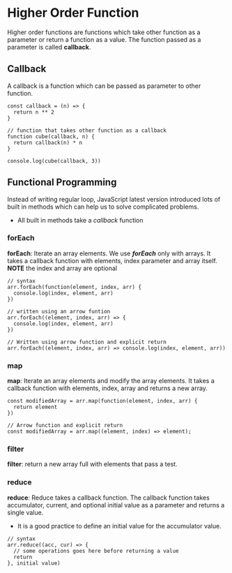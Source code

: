 # Higher Order Function
Higher order functions are functions which take other function as a parameter or return a function as a value. The function passed as a parameter is called **callback**.

## Callback
A callback is a function which can be passed as parameter to other function.

```
const callback = (n) => {
  return n ** 2
}

// function that takes other function as a callback
function cube(callback, n) {
  return callback(n) * n
}

console.log(cube(callback, 3))
```

## Functional Programming
Instead of writing regular loop, JavaScript latest version introduced lots of built in methods which can help us to solve complicated problems.

+ All built in methods take a *callback* function

### forEach
**forEach**: Iterate an array elements. We use ***forEach*** only with arrays. It takes a callback function with elements, index parameter and array itself. **NOTE** the index and array are optional

```
// syntax
arr.forEach(function(element, index, arr) {
  console.log(index, element, arr)
})

// written using an arrow funtion
arr.forEach((element, index, arr) => {
  console.log(index, element, arr)
})

// Written using arrow function and explicit return
arr.forEach((element, index, arr) => console.log(index, element, arr))
```

### map
**map**: Iterate an array elements and modify the array elements. It takes a callback function with elements, index, array and returns a new array.

```
const modifiedArray = arr.map(function(element, index, arr) {
  return element
})

// Arrow function and explicit return
const modifiedArray = arr.map((element, index) => element);
```

### filter
**filter**: return a new array full with elements that pass a test.

### reduce
**reduce**: Reduce takes a callback function. The callback function takes accumulator, current, and optional initial value as a parameter and returns a single value.
+ It is a good practice to define an initial value for the accumulator value.

```
// syntax
arr.reduce((acc, cur) => {
  // some operations goes here before returning a value
  return
}, initial value)
```